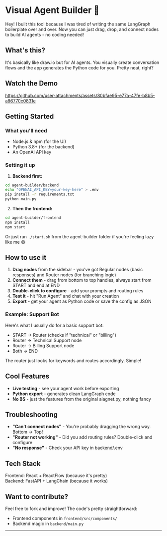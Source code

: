 # Visual Agent Builder 🚀

Hey! I built this tool because I was tired of writing the same LangGraph boilerplate over and over. Now you can just drag, drop, and connect nodes to build AI agents - no coding needed!

## What's this?

It's basically like draw.io but for AI agents. You visually create conversation flows and the app generates the Python code for you. Pretty neat, right?

## Watch the Demo

https://github.com/user-attachments/assets/80bfae95-e77a-47fe-b8b5-a86770c0831e


## Getting Started

### What you'll need
- Node.js & npm (for the UI)
- Python 3.8+ (for the backend)
- An OpenAI API key

### Setting it up

1. **Backend first:**
```bash
cd agent-builder/backend
echo "OPENAI_API_KEY=your-key-here" > .env
pip install -r requirements.txt
python main.py
```

2. **Then the frontend:**
```bash
cd agent-builder/frontend
npm install
npm start
```

Or just run `./start.sh` from the agent-builder folder if you're feeling lazy like me 😄

## How to use it

1. **Drag nodes** from the sidebar - you've got Regular nodes (basic responses) and Router nodes (for branching logic)
2. **Connect them** - drag from bottom to top handles, always start from START and end at END
3. **Double-click to configure** - add your prompts and routing rules
4. **Test it** - hit "Run Agent" and chat with your creation
5. **Export** - get your agent as Python code or save the config as JSON

### Example: Support Bot

Here's what I usually do for a basic support bot:
- START → Router (checks if "technical" or "billing")
- Router → Technical Support node
- Router → Billing Support node  
- Both → END

The router just looks for keywords and routes accordingly. Simple!

## Cool Features

- **Live testing** - see your agent work before exporting
- **Python export** - generates clean LangGraph code
- **No BS** - just the features from the original aiagnet.py, nothing fancy

## Troubleshooting

- **"Can't connect nodes"** - You're probably dragging the wrong way. Bottom → Top!
- **"Router not working"** - Did you add routing rules? Double-click and configure
- **"No response"** - Check your API key in backend/.env

## Tech Stack

Frontend: React + ReactFlow (because it's pretty)  
Backend: FastAPI + LangChain (because it works)

## Want to contribute?

Feel free to fork and improve! The code's pretty straightforward:
- Frontend components in `frontend/src/components/`
- Backend magic in `backend/main.py`

---